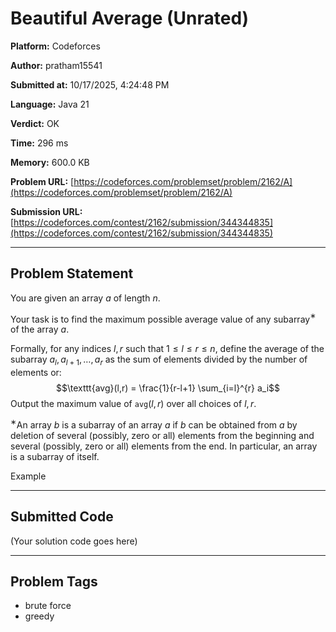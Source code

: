 
# Beautiful Average (Unrated)

**Platform:** Codeforces  

**Author:** pratham15541  

**Submitted at:** 10/17/2025, 4:24:48 PM  

**Language:** Java 21  

**Verdict:** OK  

**Time:** 296 ms  

**Memory:** 600.0 KB  

**Problem URL:** [https://codeforces.com/problemset/problem/2162/A](https://codeforces.com/problemset/problem/2162/A)  

**Submission URL:** [https://codeforces.com/contest/2162/submission/344344835](https://codeforces.com/contest/2162/submission/344344835)  

---

## Problem Statement
You are given an array $a$ of length $n$.

Your task is to find the maximum possible average value of any subarray$^{\text{∗}}$ of the array $a$.

Formally, for any indices $l, r$ such that $1 \le l \le r \le n$, define the average of the subarray $a_l, a_{l+1}, \dots, a_r$ as the sum of elements divided by the number of elements or: $$\texttt{avg}(l,r) = \frac{1}{r-l+1} \sum_{i=l}^{r} a_i$$ Output the maximum value of $\texttt{avg}(l,r)$ over all choices of $l, r$.

$^{\text{∗}}$An array $b$ is a subarray of an array $a$ if $b$ can be obtained from $a$ by deletion of several (possibly, zero or all) elements from the beginning and several (possibly, zero or all) elements from the end. In particular, an array is a subarray of itself. 

Example

---

## Submitted Code
(Your solution code goes here)

---

## Problem Tags
- brute force
- greedy
